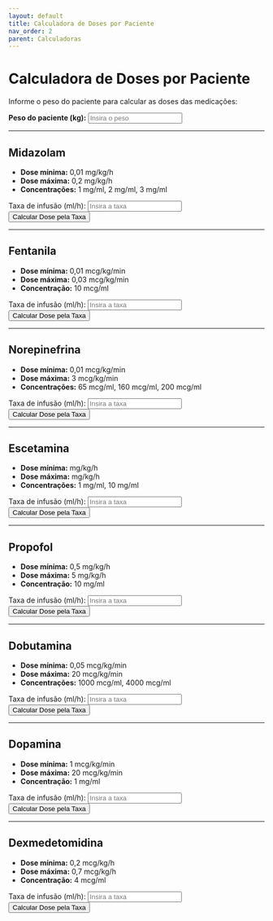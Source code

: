 ```yaml
---
layout: default
title: Calculadora de Doses por Paciente
nav_order: 2
parent: Calculadoras
---
```


# Calculadora de Doses por Paciente

Informe o peso do paciente para calcular as doses das medicações:

<div class="form-group">
  <label for="pesoPaciente"><strong>Peso do paciente (kg):</strong></label>
  <input type="number" id="pesoPaciente" placeholder="Insira o peso" min="0" step="any">
</div>

---

## Midazolam

- **Dose mínima:** 0,01 mg/kg/h
- **Dose máxima:** 0,2 mg/kg/h
- **Concentrações:** 1 mg/ml, 2 mg/ml, 3 mg/ml

<div class="form-group">
  <label for="taxaMidazolam">Taxa de infusão (ml/h):</label>
  <input type="number" id="taxaMidazolam" placeholder="Insira a taxa" min="0" step="any">
  <button onclick="calcularDosePorTaxa('midazolam')">Calcular Dose pela Taxa</button>
  <div class="result" id="resultadoMidazolam"></div>
</div>

---

## Fentanila

- **Dose mínima:** 0,01 mcg/kg/min
- **Dose máxima:** 0,03 mcg/kg/min
- **Concentração:** 10 mcg/ml

<div class="form-group">
  <label for="taxaFentanila">Taxa de infusão (ml/h):</label>
  <input type="number" id="taxaFentanila" placeholder="Insira a taxa" min="0" step="any">
  <button onclick="calcularDosePorTaxa('fentanila')">Calcular Dose pela Taxa</button>
  <div class="result" id="resultadoFentanila"></div>
</div>

---

## Norepinefrina

- **Dose mínima:** 0,01 mcg/kg/min
- **Dose máxima:** 3 mcg/kg/min
- **Concentrações:** 65 mcg/ml, 160 mcg/ml, 200 mcg/ml

<div class="form-group">
  <label for="taxaNorepinefrina">Taxa de infusão (ml/h):</label>
  <input type="number" id="taxaNorepinefrina" placeholder="Insira a taxa" min="0" step="any">
  <button onclick="calcularDosePorTaxa('norepinefrina')">Calcular Dose pela Taxa</button>
  <div class="result" id="resultadoNorepinefrina"></div>
</div>

---

## Escetamina

- **Dose mínima:** mg/kg/h
- **Dose máxima:** mg/kg/h
- **Concentrações:** 1 mg/ml, 10 mg/ml

<div class="form-group">
  <label for="taxaEscetamina">Taxa de infusão (ml/h):</label>
  <input type="number" id="taxaEscetamina" placeholder="Insira a taxa" min="0" step="any">
  <button onclick="calcularDosePorTaxa('escetamina')">Calcular Dose pela Taxa</button>
  <div class="result" id="resultadoEscetamina"></div>
</div>

---

## Propofol

- **Dose mínima:** 0,5 mg/kg/h
- **Dose máxima:** 5 mg/kg/h
- **Concentração:** 10 mg/ml

<div class="form-group">
  <label for="taxaPropofol">Taxa de infusão (ml/h):</label>
  <input type="number" id="taxaPropofol" placeholder="Insira a taxa" min="0" step="any">
  <button onclick="calcularDosePorTaxa('propofol')">Calcular Dose pela Taxa</button>
  <div class="result" id="resultadoPropofol"></div>
</div>

---

## Dobutamina

- **Dose mínima:** 0,05 mcg/kg/min
- **Dose máxima:** 20 mcg/kg/min
- **Concentrações:** 1000 mcg/ml, 4000 mcg/ml

<div class="form-group">
  <label for="taxaDobutamina">Taxa de infusão (ml/h):</label>
  <input type="number" id="taxaDobutamina" placeholder="Insira a taxa" min="0" step="any">
  <button onclick="calcularDosePorTaxa('dobutamina')">Calcular Dose pela Taxa</button>
  <div class="result" id="resultadoDobutamina"></div>
</div>

---

## Dopamina

- **Dose mínima:** 1 mcg/kg/min
- **Dose máxima:** 20 mcg/kg/min
- **Concentração:** 1 mg/ml

<div class="form-group">
  <label for="taxaDopamina">Taxa de infusão (ml/h):</label>
  <input type="number" id="taxaDopamina" placeholder="Insira a taxa" min="0" step="any">
  <button onclick="calcularDosePorTaxa('dopamina')">Calcular Dose pela Taxa</button>
  <div class="result" id="resultadoDopamina"></div>
</div>

---

## Dexmedetomidina

- **Dose mínima:** 0,2 mcg/kg/h
- **Dose máxima:** 0,7 mcg/kg/h
- **Concentração:** 4 mcg/ml

<div class="form-group">
  <label for="taxaDexmedetomidina">Taxa de infusão (ml/h):</label>
  <input type="number" id="taxaDexmedetomidina" placeholder="Insira a taxa" min="0" step="any">
  <button onclick="calcularDosePorTaxa('dexmedetomidina')">Calcular Dose pela Taxa</button>
  <div class="result" id="resultadoDexmedetomidina"></div>
</div>

<script>
function calcularDosePorTaxa(medicamento) {
  const peso = parseFloat(document.getElementById('pesoPaciente').value);
  if (!peso || peso <= 0) {
    alert('Por favor, insira o peso do paciente.');
    return;
  }
  let taxa = 0, dose = 0, resultado = '';
  switch(medicamento) {
    case 'midazolam':
      taxa = parseFloat(document.getElementById('taxaMidazolam').value);
      dose = taxa * 1; // 1 mg/ml
      resultado = `Dose administrada: ${dose.toFixed(2)} mg/h (${(dose/peso).toFixed(3)} mg/kg/h)`;
      break;
    case 'fentanila':
      taxa = parseFloat(document.getElementById('taxaFentanila').value);
      dose = taxa * 10; // 10 mcg/ml
      resultado = `Dose administrada: ${dose.toFixed(2)} mcg/h (${(dose/60/peso).toFixed(3)} mcg/kg/min)`;
      break;
    case 'norepinefrina':
      taxa = parseFloat(document.getElementById('taxaNorepinefrina').value);
      dose = taxa * 65; // 65 mcg/ml
      resultado = `Dose administrada: ${dose.toFixed(2)} mcg/h (${(dose/60/peso).toFixed(3)} mcg/kg/min)`;
      break;
    case 'escetamina':
      taxa = parseFloat(document.getElementById('taxaEscetamina').value);
      dose = taxa * 1; // 1 mg/ml
      resultado = `Dose administrada: ${dose.toFixed(2)} mg/h (${(dose/peso).toFixed(3)} mg/kg/h)`;
      break;
    case 'propofol':
      taxa = parseFloat(document.getElementById('taxaPropofol').value);
      dose = taxa * 10; // 10 mg/ml
      resultado = `Dose administrada: ${dose.toFixed(2)} mg/h (${(dose/peso).toFixed(3)} mg/kg/h)`;
      break;
    case 'dobutamina':
      taxa = parseFloat(document.getElementById('taxaDobutamina').value);
      dose = taxa * 1000; // 1000 mcg/ml
      resultado = `Dose administrada: ${dose.toFixed(2)} mcg/h (${(dose/60/peso).toFixed(3)} mcg/kg/min)`;
      break;
    case 'dopamina':
      taxa = parseFloat(document.getElementById('taxaDopamina').value);
      dose = taxa * 1000; // 1 mg/ml = 1000 mcg/ml
      resultado = `Dose administrada: ${dose.toFixed(2)} mcg/h (${(dose/60/peso).toFixed(3)} mcg/kg/min)`;
      break;
    case 'dexmedetomidina':
      taxa = parseFloat(document.getElementById('taxaDexmedetomidina').value);
      dose = taxa * 4; // 4 mcg/ml
      resultado = `Dose administrada: ${dose.toFixed(2)} mcg/h (${(dose/peso).toFixed(3)} mcg/kg/h)`;
      break;
    default:
      resultado = 'Medicação não encontrada.';
  }
  document.getElementById('resultado' + capitalize(medicamento)).innerHTML = resultado;
}

function capitalize(str) {
  return str.charAt(0).toUpperCase() + str.slice(1);
}
</script>